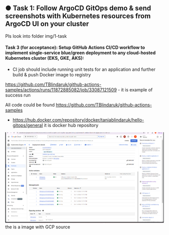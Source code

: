 ## ● Task 1: Follow ArgoCD GitOps demo & send screenshots with Kubernetes resources from ArgoCD UI on your cluster 

Pls look into folder img/1-task

#### Task 3 (for acceptance): Setup GitHub Actions CI/CD workflow to implement single-service blue/green deployment to any cloud-hosted Kubernetes cluster (EKS, GKE, AKS):

- CI job should include running unit tests for an application and further build & push Docker image to registry

https://github.com/TBlindaruk/github-actions-samples/actions/runs/11872885082/job/33087121509 - it is example of success run

All code could be found https://github.com/TBlindaruk/github-actions-samples

- https://hub.docker.com/repository/docker/taniablindaruk/hello-gitops/general it is docker hub repository

![img.png](img/img.png) the is a image with GCP source